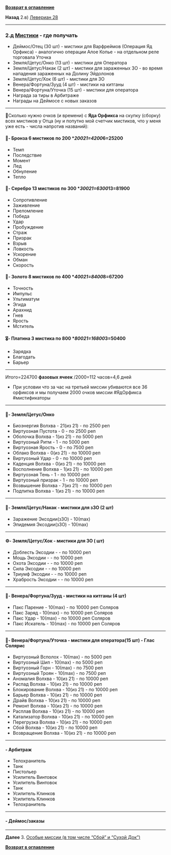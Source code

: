 **[Возврат в оглавление](index.md)**

**Назад**  2.в) [Левериан 28](02_c.md)
***
### 2.д [Мистики](https://warframe.fandom.com/ru/wiki/%D0%9C%D0%B8%D1%81%D1%82%D0%B8%D1%84%D0%B8%D0%BA%D0%B0%D1%82%D0%BE%D1%80%D1%8B) - где получать

- Деймос/Отец (30 шт) - мистики для Варфреймов (Операция Яд Орфикса)  - аналогично операции Алое Копье - на отдельном реле торговала Уточка
- Земля/Цетус/Онко (13 шт) - мистики для Оператора 
- Земля/Цетус/Накак (2 шт) - мистики для зараженных ЗО - во время нападения зараженных на Долину Эйдолонов
- Земля/Цетус/Хок (6 шт)    - мистики для ЗО 
- Венера/Фортуна/Зууд (4 шт) - мистики на китганы 
- Венера/Фортуна/Уточка (15 шт) - мистики для оператора
- Награда за тиры в Арбитраже
- Награды на Деймосе с новых заказов
***

🏦Сколько нужно очков (и времени) с **Яда Орфикса** на скупку (сборку) всех мистиков у Отца (ну и попутно мой счетчик мистиков, что у меня уже есть - числа напротив названий):
#### 🥉- Бронза 6 мистиков по 200 ***200*21=4200*6=25200
* Темп     
* Последствие 
* Момент  
* Лед   
* Обнуление  
* Тепло    
#### 🥈- Серебро 13 мистиков по 300 ***300*21=6300*13=81900
* Сопротивление 
* Заживление  
* Преломление 
* Победа 
* Удар   
* Пробуждение 
* Страж   
* Призрак 
* Взрыв    
* Ловкость  
* Ускорение  
* Обман    
* Скорость  
#### 🥇- Золото 8 мистиков по 400 ***400*21=8400*8=67200
* Точность 
* Импульс 
* Ультиматум  
* Эгида   
* Арахнид 
* Гнев 
* Ярость   
* Мститель 
#### 🎖- Платина  3 мистика по 800 ***800*21=16800*3=50400
* Зарядка 
* Благодать 
* Барьер 
***
Итого=224700 **фазовых ячеек**
/2000=112 часов=4,6 дней
* При условии что за час на третьей миссии убиваются все 36 орфиксов и мы получаем 2000 очков миссии
#ЯдОрфикса #мистификаторы
***

#### 💎- Земля/Цетус/Онко
* Биоэнергия Волхва     - 21(из 21)     - по 2500 реп 
* Виртуозная Пустота    - 0             - по 2500 реп 
* Оболочка Волхва       - 1(из 21)      - по 5000 реп 
* Виртуозный Ритм       - 1             - по 5000 реп 
* Виртуозная Ярость     - 0             - по 7500 реп 
* Облако Волхва         - 0(из 21)      - по 10000 реп 
* Виртуозный Удар       - 0             - по 10000 реп 
* Каденция Волхва       - 0(из 21)      - по 10000 реп 
* Восполнение Волхва    - 1(из 21)      - по 10000 реп 
* Виртуозная Тень       - 1             - по 10000 реп 
* Виртуозный призрак    - 1             - по 10000 реп 
* Возвышение Волхва     - 7(из 21)      - по 10000 реп 
* Подпитка Волхва       - 1(из 21)      - по 10000 реп 
***
#### 🦠- Земля/Цетус/Накак - мистики для зЗО (2 шт)
* Заражение Эксодии(зЗО)    - 10(max)
* Эпидемия Эксодии(зЗО)     - 10(max)
***
#### ⚙️- Земля/Цетус/Хок - мистики для ЗО ( шт)
* Доблесть Эксодии          -           - по 10000 реп 
* Мощь Эксодии              -           - по 10000 реп 
* Охота Эксодии             -           - по 10000 реп 
* Сила Эксодии              -           - по 10000 реп 
* Триумф Эксодии            -           - по 10000 реп 
* Храбрость Эксодии         -           - по 10000 реп 
***
#### 🧿- Венера/Фортуна/Зууд - мистики на китганы (4 шт)
* Пакс Парение          - 10(max)       - по 10000 реп Соляров
* Пакс Заряд            - 10(max)       - по 10000 реп Соляров
* Пакс Удар             - 10(max)       - по 10000 реп Соляров
* Пакс Искатель         - 10(max)       - по 10000 реп Соляров
***
#### 🗼- Венера/Фортуна/Уточка - мистики для оператора(15 шт) -  Глас Солярис
* Виртуозный Всполох    - 10(max)   - по 5000 реп
* Виртуозный Шип        - 10(max)   - по 5000 реп
* Виртуозный Горн       - 10(max)   - по 7500 реп
* Виртуозный Троян      - 10(max)   - по 7500 реп
* Аномалия Волхва       - 10(из 21) - по 10000 реп 
* Распад Волхва         - 10(из 21) - по 10000 реп
* Блокирование Волхва   - 10(из 21) - по 10000 реп
* Барьер Волхва         - 10(из 21) - по 10000 реп
* Драйв Волхва          - 10(из 21) - по 10000 реп
* Ремонт Волхва         - 10(из 21) - по 10000 реп
* Расплав Волхва        - 10(из 21) - по 10000 реп
* Катализатор Волхва    - 10(из 21) - по 10000 реп
* Перегрузка Волхва     - 10(из 21) - по 10000 реп
* Сбой Волхва           - 10(из 21) - по 10000 реп
* Возвращение Волхва    - 10(из 21) - по 10000 реп
***
#### - Арбитраж
* Телохранитель		
* Танк	
* Пистольер		
* Усилитель Винтовок		
* Усилитель Винтовок	
* Танк	
* Усилитель Клинков		
* Усилитель Клинков	
* Телохранитель	
***
#### - Деймос/заказы


***
**Далее** 3. [Особые миссии (в том числе “Сбой” и “Сухой Док”)](03.md)

**[Возврат в оглавление](index.md)**